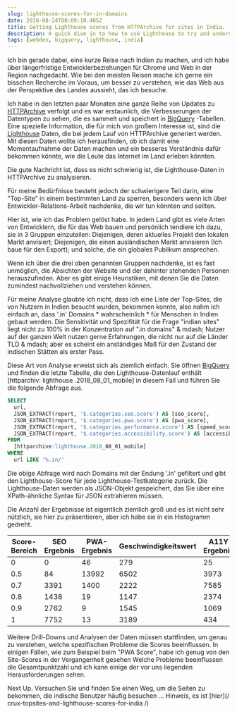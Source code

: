 ```yaml
---
slug: lighthouse-scores-for-in-domains
date: 2018-08-24T08:09:10.405Z
title: Getting Lighthouse scores from HTTPArchive for sites in India.
description: A quick dive in to how to use Lighthouse to try and understand how users in a country might experience the web.
tags: [webdev, bigquery, lighthouse, india]
---
```



Ich bin gerade dabei, eine kurze Reise nach Indien zu machen, und ich habe über längerfristige Entwicklerbeziehungen für Chrome und Web in der Region nachgedacht. Wie bei den meisten Reisen mache ich gerne ein bisschen Recherche im Voraus, um besser zu verstehen, wie das Web aus der Perspektive des Landes aussieht, das ich besuche.

Ich habe in den letzten paar Monaten eine ganze Reihe von Updates zu [HTTPArchive](https://httparchive.org/) verfolgt und es war erstaunlich, die Verbesserungen der Datentypen zu sehen, die es sammelt und speichert in [ BigQuery](https://github.com/HTTPArchive/legacy.httparchive.org/blob/master/docs/bigquery-gettingstarted.md) -Tabellen. Eine spezielle Information, die für mich von großem Interesse ist, sind die [Lighthouse](https://developers.google.com/web/tools/lighthouse/) Daten, die bei jedem Lauf von HTTPArchive generiert werden. Mit diesen Daten wollte ich herausfinden, ob ich damit eine Momentaufnahme der Daten machen und ein besseres Verständnis dafür bekommen könnte, wie die Leute das Internet im Land erleben könnten.

Die gute Nachricht ist, dass es nicht schwierig ist, die Lighthouse-Daten in HTTPArchive zu analysieren.

Für meine Bedürfnisse besteht jedoch der schwierigere Teil darin, eine "Top-Site" in einem bestimmten Land zu sperren, besonders wenn ich über Entwickler-Relations-Arbeit nachdenke, die wir tun könnten und sollten.

Hier ist, wie ich das Problem gelöst habe. In jedem Land gibt es viele Arten von Entwicklern, die für das Web bauen und persönlich tendiere ich dazu, sie in 3 Gruppen einzuteilen: Diejenigen, deren aktuelles Projekt den lokalen Markt anvisiert; Diejenigen, die einen ausländischen Markt anvisieren (Ich baue für den Export); und solche, die ein globales Publikum ansprechen.

Wenn ich über die drei oben genannten Gruppen nachdenke, ist es fast unmöglich, die Absichten der Website und der dahinter stehenden Personen herauszufinden. Aber es gibt einige Heuristiken, mit denen Sie die Daten zumindest nachvollziehen und verstehen können.

Für meine Analyse glaubte ich nicht, dass ich eine Liste der Top-Sites, die von Nutzern in Indien besucht wurden, bekommen konnte, also nahm ich einfach an, dass '.in' Domains * wahrscheinlich * für Menschen in Indien gebaut werden. Die Sensitivität und Spezifität für die Frage "indian sites" liegt nicht zu 100% in der Konzentration auf ".in domains" & mdash; Nutzer auf der ganzen Welt nutzen gerne Erfahrungen, die nicht nur auf die Länder TLD & mdash; aber es scheint ein anständiges Maß für den Zustand der indischen Stätten als erster Pass.

Diese Art von Analyse erweist sich als ziemlich einfach. Sie öffnen [BigQuery](https://github.com/HTTPArchive/legacy.httparchive.org/blob/master/docs/bigquery-gettingstarted.md) und finden die letzte Tabelle, die den Lighthouse-Datenlauf enthält [httparchiv: lighthouse .2018_08_01_mobile] in diesem Fall und führen Sie die folgende Abfrage aus.


```sql
SELECT
  url,
  JSON_EXTRACT(report, '$.categories.seo.score') AS [seo_score],
  JSON_EXTRACT(report, '$.categories.pwa.score') AS [pwa_score],
  JSON_EXTRACT(report, '$.categories.performance.score') AS [speed_score],
  JSON_EXTRACT(report, '$.categories.accessibility.score') AS [accessibility_score]
FROM
  [httparchive:lighthouse.2018_08_01_mobile]
WHERE
  url LIKE '%.in/'
```


Die obige Abfrage wird nach Domains mit der Endung '.in' gefiltert und gibt den Lighthouse-Score für jede Lighthouse-Testkategorie zurück. Die Lighthouse-Daten werden als JSON-Objekt gespeichert, das Sie über eine XPath-ähnliche Syntax für JSON extrahieren müssen.

Die Anzahl der Ergebnisse ist eigentlich ziemlich groß und es ist nicht sehr nützlich, sie hier zu präsentieren, aber ich habe sie in ein Histogramm gedreht.

<table><thead><th> Score-Bereich </th><th> SEO Ergebnis </th><th> PWA-Ergebnis </th><th> Geschwindigkeitswert </th><th> A11Y Ergebnis </th></thead><tbody><tr><td> 0 </td><td> 0 </td><td> 46 </td><td> 279 </td><td> 25 </td></tr><tr><td> 0.5 </td><td> 84 </td><td> 13992 </td><td> 6502 </td><td> 3973 </td></tr><tr><td> 0.7 </td><td> 3391 </td><td> 1400 </td><td> 2222 </td><td> 7585 </td></tr><tr><td> 0.8 </td><td> 1438 </td><td> 19 </td><td> 1147 </td><td> 2374 </td></tr><tr><td> 0.9 </td><td> 2762 </td><td> 9 </td><td> 1545 </td><td> 1069 </td></tr><tr><td> 1 </td><td> 7752 </td><td> 13 </td><td> 3189 </td><td> 434 </td></tr></tbody></table>

Weitere Drill-Downs und Analysen der Daten müssen stattfinden, um genau zu verstehen, welche spezifischen Probleme die Scores beeinflussen. In einigen Fällen, wie zum Beispiel beim "PWA Score", habe ich genug von den Site-Scores in der Vergangenheit gesehen Welche Probleme beeinflussen die Gesamtpunktzahl und ich kann einige der vor uns liegenden Herausforderungen sehen.

Next Up. Versuchen Sie und finden Sie einen Weg, um die Seiten zu bekommen, die indische Benutzer häufig besuchen ... Hinweis, es ist [hier](/ crux-topsites-and-lighthouse-scores-for-india /)